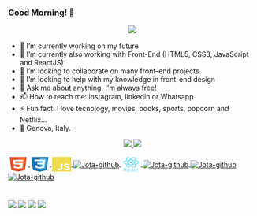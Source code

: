 ### Good Morning! 👋

<!-- markdownlint-disable MD033 MD041 -->
<!-- <p align="center">
  <h3 align="center">⌨️ Readme Typing SVG</h3>
</p> -->

<p align="center">
  <img src="https://readme-typing-svg.demolab.com/?lines=Hi+there!+How are you doing?;+I+am+Joao+Paulo+Dagostin!;Welcome+to+my+Profile!&font=Fira%20Code&center=true&width=380&height=50&duration=4000&pause=1000">
</p>



- 🔭 I’m currently working on my future
- 🌱 I’m currently also working with Front-End (HTML5, CSS3, JavaScript and ReactJS)
- 👯 I’m looking to collaborate on many front-end projects
- 🤔 I’m looking to help with my knowledge in front-end design
- 💬 Ask me about anything, I'm always free!
- 📫 How to reach me: instagram, linkedin or Whatsapp
- ⚡ Fun fact: I love tecnology, movies, books, sports, popcorn and Netflix...
- 📍 Genova, Italy.


<div align="center">
  <a href="https://github.com/jotadagostin">
  <img height="150em" src="https://github-readme-stats.vercel.app/api?username=jotadagostin&show_icons=true&theme=dark&include_all_commits=true&count_private=true"/>
  <img height="150em" src="https://github-readme-stats.vercel.app/api/top-langs/?username=jotadagostin&layout=compact&langs_count=7&theme=dark"/>
</div>

<div style="display: inline_block"><br>
    <img align="center" alt="Jota-HTML" height="30" width="40" src="https://raw.githubusercontent.com/devicons/devicon/master/icons/html5/html5-original.svg">
    <img align="center" alt="Jota-CSS" height="30" width="40" src="https://raw.githubusercontent.com/devicons/devicon/master/icons/css3/css3-original.svg">
    <img align="center" alt="Jota-Js" height="30" width="40" src="https://raw.githubusercontent.com/devicons/devicon/master/icons/javascript/javascript-plain.svg">
    <img align="center" alt="Jota-github" height="30" width="40" src="https://upload.wikimedia.org/wikipedia/commons/thumb/3/3f/Git_icon.svg/2048px-Git_icon.svg.png">
    <img align="center" alt="Jota-github" height="30" width="40" src="https://github.com/devicons/devicon/blob/master/icons/react/react-original-wordmark.svg">
    <img align="center" alt="Jota-github" height="30" width="40" src="https://icons.iconarchive.com/icons/papirus-team/papirus-apps/512/mysql-workbench-icon.png">
    <img align="center" alt="Jota-github" height="30" width="40" src="https://encrypted-tbn0.gstatic.com/images?q=tbn:ANd9GcTYjU44cq4ZTymcC_Na5VNoJYVHKLmDPesGWfEoEj2394uA2jmFxAjAWC_KlHy9S40I-n0&usqp=CAU">
    <img align="center" alt="Jota-github" height="30" width="40" src="https://vetores.org/wp-content/uploads/typescript.png">

  </div>

#
  
  <div> 
  
   <a href="https://www.instagram.com/jotadagostin/" target="_blank"><img src="https://img.shields.io/badge/-Instagram-%23E4405F?style=for-the-badge&logo=instagram&logoColor=white" target="_blank"></a>
  <a href = "dagostinjota@gmail.com"><img src="https://img.shields.io/badge/-Gmail-%23333?style=for-the-badge&logo=gmail&logoColor=white" target="_blank"></a>
  <a href="https://www.linkedin.com/in/jo%C3%A3o-paulo-dagostin-9b262b1b2/" target="_blank"><img src="https://img.shields.io/badge/-LinkedIn-%230077B5?style=for-the-badge&logo=linkedin&logoColor=white" target="_blank"></a>
  <a href="jota_dagostin#2881" target="_blank"><img src="https://img.shields.io/badge/Discord-7289DA?style=for-the-badge&logo=discord&logoColor=white" target="_blank"></a> 
 
   
  
 
</div>



